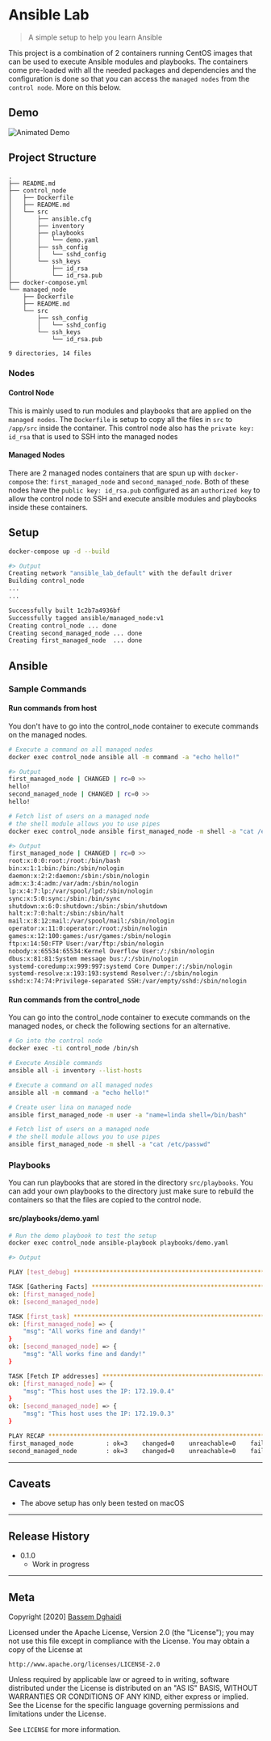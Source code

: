 # Ansible Lab
> A simple setup to help you learn Ansible

This project is a combination of 2 containers running CentOS images that can be used to execute Ansible modules and playbooks. The containers come pre-loaded with all the needed packages and dependencies and the configuration is done so that you can access the `managed nodes` from the `control node`. More on this below.

## Demo

![Animated Demo](./_assets/demo.gif)

## Project Structure

```
.
├── README.md
├── control_node
│   ├── Dockerfile
│   ├── README.md
│   └── src
│       ├── ansible.cfg
│       ├── inventory
│       ├── playbooks
│       │   └── demo.yaml
│       ├── ssh_config
│       │   └── sshd_config
│       └── ssh_keys
│           ├── id_rsa
│           └── id_rsa.pub
├── docker-compose.yml
└── managed_node
    ├── Dockerfile
    ├── README.md
    └── src
        ├── ssh_config
        │   └── sshd_config
        └── ssh_keys
            └── id_rsa.pub

9 directories, 14 files
```

### Nodes

#### Control Node
This is mainly used to run modules and playbooks that are applied on the `managed nodes`. The `Dockerfile` is setup to copy all the files in `src` to `/app/src` inside the container. This control node also has the `private key: id_rsa` that is used to SSH into the managed nodes

#### Managed Nodes
There are 2 managed nodes containers that are spun up with `docker-compose` the: `first_managed_node` and `second_managed_node`. Both of these nodes have the `public key: id_rsa.pub` configured as an `authorized key` to allow the control node to SSH and execute ansible modules and playbooks inside these containers.

## Setup

```bash
docker-compose up -d --build

#> Output
Creating network "ansible_lab_default" with the default driver
Building control_node
...
...

Successfully built 1c2b7a4936bf
Successfully tagged ansible/managed_node:v1
Creating control_node ... done
Creating second_managed_node ... done
Creating first_managed_node  ... done
```

## Ansible

### Sample Commands

#### Run commands from host
You don't have to go into the control_node container to execute commands on the managed nodes.

```bash
# Execute a command on all managed nodes
docker exec control_node ansible all -m command -a "echo hello!"

#> Output
first_managed_node | CHANGED | rc=0 >>
hello!
second_managed_node | CHANGED | rc=0 >>
hello!

# Fetch list of users on a managed node
# the shell module allows you to use pipes
docker exec control_node ansible first_managed_node -m shell -a "cat /etc/passwd"

#> Output
first_managed_node | CHANGED | rc=0 >>
root:x:0:0:root:/root:/bin/bash
bin:x:1:1:bin:/bin:/sbin/nologin
daemon:x:2:2:daemon:/sbin:/sbin/nologin
adm:x:3:4:adm:/var/adm:/sbin/nologin
lp:x:4:7:lp:/var/spool/lpd:/sbin/nologin
sync:x:5:0:sync:/sbin:/bin/sync
shutdown:x:6:0:shutdown:/sbin:/sbin/shutdown
halt:x:7:0:halt:/sbin:/sbin/halt
mail:x:8:12:mail:/var/spool/mail:/sbin/nologin
operator:x:11:0:operator:/root:/sbin/nologin
games:x:12:100:games:/usr/games:/sbin/nologin
ftp:x:14:50:FTP User:/var/ftp:/sbin/nologin
nobody:x:65534:65534:Kernel Overflow User:/:/sbin/nologin
dbus:x:81:81:System message bus:/:/sbin/nologin
systemd-coredump:x:999:997:systemd Core Dumper:/:/sbin/nologin
systemd-resolve:x:193:193:systemd Resolver:/:/sbin/nologin
sshd:x:74:74:Privilege-separated SSH:/var/empty/sshd:/sbin/nologin
```

#### Run commands from the control_node
You can go into the control_node container to execute commands on the managed nodes, or check the following sections for an alternative.

```bash
# Go into the control node
docker exec -ti control_node /bin/sh

# Execute Ansible commands
ansible all -i inventory --list-hosts

# Execute a command on all managed nodes
ansible all -m command -a "echo hello!"

# Create user lina on managed node
ansible first_managed_node -m user -a "name=linda shell=/bin/bash"

# Fetch list of users on a managed node
# the shell module allows you to use pipes
ansible first_managed_node -m shell -a "cat /etc/passwd"
```

### Playbooks

You can run playbooks that are stored in the directory `src/playbooks`. You can add your own playbooks to the directory just make sure to rebuild the containers so that the files are copied to the control node.

#### src/playbooks/demo.yaml
```bash
# Run the demo playbook to test the setup
docker exec control_node ansible-playbook playbooks/demo.yaml

#> Output

PLAY [test_debug] **************************************************************

TASK [Gathering Facts] *********************************************************
ok: [first_managed_node]
ok: [second_managed_node]

TASK [first_task] **************************************************************
ok: [first_managed_node] => {
    "msg": "All works fine and dandy!"
}
ok: [second_managed_node] => {
    "msg": "All works fine and dandy!"
}

TASK [Fetch IP addresses] ******************************************************
ok: [first_managed_node] => {
    "msg": "This host uses the IP: 172.19.0.4"
}
ok: [second_managed_node] => {
    "msg": "This host uses the IP: 172.19.0.3"
}

PLAY RECAP *********************************************************************
first_managed_node         : ok=3    changed=0    unreachable=0    failed=0    skipped=0    rescued=0    ignored=0   
second_managed_node        : ok=3    changed=0    unreachable=0    failed=0    skipped=0    rescued=0    ignored=0   
```

---

## Caveats
- The above setup has only been tested on macOS

--- 

## Release History

* 0.1.0
    * Work in progress

---

## Meta

Copyright [2020] [Bassem Dghaidi](https://github.com/Link-)

Licensed under the Apache License, Version 2.0 (the "License");
you may not use this file except in compliance with the License.
You may obtain a copy of the License at

    http://www.apache.org/licenses/LICENSE-2.0

Unless required by applicable law or agreed to in writing, software
distributed under the License is distributed on an "AS IS" BASIS,
WITHOUT WARRANTIES OR CONDITIONS OF ANY KIND, either express or implied.
See the License for the specific language governing permissions and
limitations under the License.

See ``LICENSE`` for more information.
